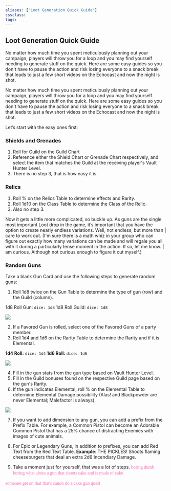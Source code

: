 ```yaml
---
aliases: ["Loot Generation Quick Guide"]
cssclass: 
tags: 
---
```

## Loot Generation Quick Guide

No matter how much time you spent meticulously planning out your campaign, players will throw you for a loop and you may find yourself needing to generate stuff on the quick. Here are some easy guides so you don't have to pause the action and risk losing everyone to a snack break that leads to just a few short videos on the Echocast and now the night is shot.

No matter how much time you spent meticulously planning out your campaign, players will throw you for a loop and you may find yourself needing to generate stuff on the quick. Here are some easy guides so you don't have to pause the action and risk losing everyone to a snack break that leads to just a few short videos on the Echocast and now the night is shot.

Let’s start with the easy ones first: 

### Shields and Grenades
1. Roll for Guild on the Guild Chart
2. Reference either the Shield Chart or Grenade Chart respectively, and select the item that matches the Guild at the receiving player's Vault Hunter Level.
3. There is no step 3, that is how easy it is.

### Relics
1. Roll % on the Relics Table to determine effects and Rarity.
2. Roll 1d10 on the Class Table to determine the Class of the Relic.
3. Also no step 3.

Now it gets a little more complicated, so buckle up. As guns are the single most important Loot drop in the game, it’s important that you have the option to create nearly endless variations. Well, not endless, but more than | care to work out. (I'm sure there is a math whiz in your group who can figure out exactly how many variations can be made and will regale you all with it during a particularly tense moment in the action. If so, let me know. | am curious. Although not curious enough to figure it out myself.)

### Random Guns
Take a blank Gun Card and use the following steps to generate random guns:
1. Roll 1d8 twice on the Gun Table to determine the type of gun (row) and the Guild (column).

1d8 Roll Gun: `dice: 1d8`
1d8 Roll Guild: `dice: 1d8`

![](_attachments/Gun-Table.md#^BnBGunandGuild)

2. If a Favored Gun is rolled, select one of the Favored Guns of a party member.
3. Roll 1d4 and 1d6 on the Rarity Table to determine the Rarity and if it is Elemental.

**1d4 Roll:** `dice: 1d4`
**1d6 Roll:** `dice: 1d6`

![](_attachments/BnB-Rarity-Table.md#^BnBRarity)

4. Fill in the gun stats from the gun type based on Vault Hunter Level.
5. Fill in the Guild bonuses found on the respective Guild page based on the gun's Rarity.
6.  If the gun indicates Elemental, roll % on the Elemental Table to determine Elemental Damage possibility (Alas! and Blackpowder are never Elemental; Malefactor is always).

![](_attachments/Elemental-Table.md#^BnBElemental)

7.  If you want to add dimension to any gun, you can add a prefix from the Prefix Table. For example, a Common Pistol can become an Adorable Common Pistol that has a 25% chance of distracting Enemies with images of cute animals.

8.  For Epic or Legendary Guns, in addition to prefixes, you can add Red Text from the Red Text Table. **Example**: THE PICKLES! Shoots flaming cheeseburgers that deal an extra 2d6 Incendiary Damage.


9. Take a moment just for yourself, that was a lot of steps.
<span style="color: hotpink;font-family: Gill Sans;style">boring dumb boring</span>
<span style="color: hotpink;font-family: Gill Sans;style">what about a gun that shoots cake and is made of cake</span>

<span style="color: hotpink;font-family: Gill Sans;style">someone get on that</span>
<span style="color: hotpink;font-family: Gill Sans;style">that's canon</span>
<span style="color: hotpink;font-family: Gill Sans;style">do a cake gun quest</span>
